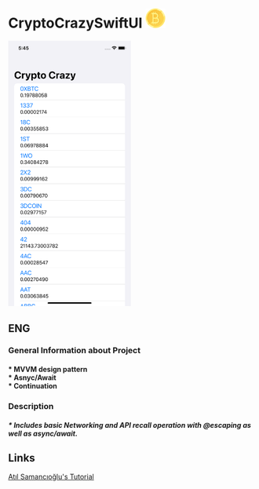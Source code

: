 # CryptoCrazySwiftUI <img src="https://github.com/SezginCiftci/CryptoCrazySwiftUI/blob/main/bitcoin.png" width="40">

<img src="https://github.com/SezginCiftci/CryptoCrazySwiftUI/blob/main/CryptoCrazyScreen.png" width="250">

## ENG

### General Information about Project

#### * MVVM design pattern <br/> * Asnyc/Await <br/>* Continuation <br/>  

### Description   

##### * Includes basic Networking and API recall operation with @escaping as well as async/await. 

## Links 

<a href="https://www.udemy.com/course/ios-gelistirme-kursu/learn/lecture/28058710#overview" target="_blank">Atıl Samancıoğlu's Tutorial</a>

